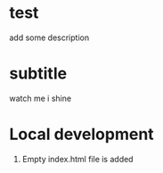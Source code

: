# test
add some description
# subtitle
watch me i shine
# Local development
1. Empty index.html file is added 
